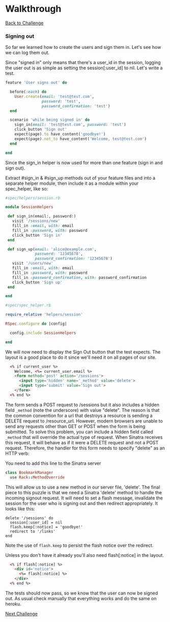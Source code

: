# Walkthrough

[Back to Challenge](../24_signing_out.md)

### Signing out

So far we learned how to create the users and sign them in. Let's see how we can log them out.

Since "signed in" only means that there's a user_id in the session, logging the user out is as simple as setting the session[:user_id] to nil. Let's write a test.

```ruby
feature 'User signs out' do

  before(:each) do
    User.create(email: 'test@test.com',
                password: 'test',
                password_confirmation: 'test')
  end

  scenario 'while being signed in' do
    sign_in(email: 'test@test.com', password: 'test')
    click_button 'Sign out'
    expect(page).to have_content('goodbye!')
    expect(page).not_to have_content('Welcome, test@test.com')
  end

end
```

Since the sign_in helper is now used for more than one feature (sign in and sign out).

Extract #sign_in & #sign_up methods out of your feature files and into a separate helper module, then include it as a module within your spec_helper, like so:

```ruby
#spec/helpers/session.rb

module SessionHelpers

 def sign_in(email:, password:)
   visit '/sessions/new'
   fill_in :email, with: email
   fill_in :password, with: password
   click_button 'Sign in'
 end

 def sign_up(email: 'alice@example.com',
             password: '12345678',
             password_confirmation: '12345678')
   visit '/users/new'
   fill_in :email, with: email
   fill_in :password, with: password
   fill_in :password_confirmation, with: password_confirmation
   click_button 'Sign up'
 end

end
```

```ruby
#spec/spec_helper.rb

require_relative 'helpers/session'

RSpec.configure do |config|

  config.include SessionHelpers

end
```

We will now need to display the Sign Out button that the test expects. The layout is a good place to do it since we'll need it on all pages of our site.

```html
  <% if current_user %>
    Welcome, <%= current_user.email %>
    <form method='post' action='/sessions'>
      <input type='hidden' name='_method' value='delete'>
      <input type='submit' value='Sign out'>
    </form>
  <% end %>
```

The form sends a POST request to /sessions but it also includes a hidden field `_method` (note the underscore) with value "delete". The reason is that the common convention for a url that destroys a resource is sending a DELETE request to /resource_url. However, modern browsers are unable to send any requests other than GET or POST when the form is being submitted. To solve this problem, you can include a hidden field called `_method` that will override the actual type of request. When Sinatra receives this request, it will behave as if it were a DELETE request and not a POST request. Therefore, the handler for this form needs to specify "delete" as an HTTP verb:

You need to add this line to the Sinatra server

```ruby
class BookmarkManager
  use Rack::MethodOverride
```

This will allow us to use a new method in our server file, 'delete'. The final piece to this puzzle is that we need a Sinatra 'delete' method to handle the incoming signout request.  It will need to set a flash message, invalidate the session for the user who is signing out and then redirect appropriately. It looks like this:

```
delete '/sessions' do
  session[:user_id] = nil
  flash.keep[:notice] = 'goodbye!'
  redirect to '/links'
end
```

Note the use of `flash.keep` to persist the flash notice over the redirect.

Unless you don't have it already you'll also need flash[:notice] in the layout.

```html
  <% if flash[:notice] %>
    <div id='notice'>
      <%= flash[:notice] %>
    </div>
  <% end %>
```

The tests should now pass, so we know that the user can now be signed out.  As usual check manually that everything works and do the same on heroku.

[Next Challenge](../25_refactoring.md)
